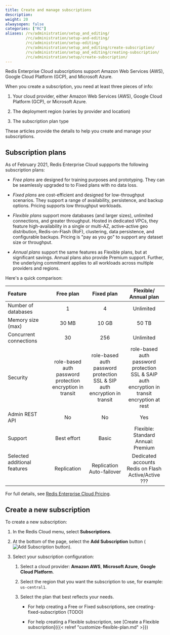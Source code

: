 ```yaml
---
title: Create and manage subscriptions
description:
weight: 20
alwaysopen: false
categories: ["RC"]
aliases: /rv/administration/setup_and_editing/
         /rc/administration/setup-and-editing/
         /rc/administration/setup-editing/
         /rv/administration/setup_and_editing/create-subscription/
         /rv/administration/setup_and_editing/creating-subscription/
         /rc/administration/setup/create-subscription/
---
```


Redis Enterprise Cloud subscriptions support Amazon Web Services (AWS), Google Cloud Platform (GCP), and Microsoft Azure.

When you create a subscription, you need at least three pieces of info:

1. Your cloud provider, either Amazon Web Services (AWS), Google Cloud Platform (GCP), or Microsoft Azure.

1. The deployment region (varies by provider and location)

1. The subscription plan type

These articles provide the details to help you create and manage your subscriptions.

## Subscription plans

As of February 2021, Redis Enterprise Cloud suppports the following subscription plans:

- _Free plans_ are designed for training purposes and prototyping.  They can be seamlessly upgraded to to Fixed plans with no data loss.

- _Fixed plans_ are cost-efficient and designed for low-throughput scenarios.  They support a range of availability, persistence, and backup options.  Pricing supports low throughput workloads.

- _Flexible plans_ support more databases (and larger sizes), unlimited connections, and greater throughput.  Hosted in dedicated VPCs, they feature high-availability in a single or multi-AZ, active-active geo distribution, Redis-on-Flash (RoF), clustering, data persistence, and configurable backups.  Pricing is "pay as you go" to support any dataset size or throughput.

- _Annual plans_ support the same features as Flexible plans, but at significant savings.  Annual plans also provide Premium support.  Further, the underlying commitment applies to all workloads across multiple providers and regions.

Here's a quick comparison:

| Feature | Free plan | Fixed plan | Flexible/<br/>Annual plan |
|:-----|:-------:|:----:|:-----:|
| Number of databases | 1 | 4 | Unlimited |
| Memory size (max) | 30 MB | 10 GB | 50 TB |
| Concurrent connections | 30 | 256 | Unlimited |
| Security | role-based auth<br/>password protection<br/>encryption in transit | role-based auth<br/>password protection<br/>SSL & SIP auth<br/>encryption in transit | role-based auth<br/>password protection<br/>SSL & SAIP auth<br/>encryption in transit<br/>encryption at rest |
| Admin REST API | No | No | Yes |  
| Support | Best effort | Basic | Flexible: Standard<br/>Annual: Premium |
| Selected additional features<br/> <br/> <br/>|Replication| Replication<br/>Auto-failover<br /> | Dedicated accounts<br>Redis on Flash<br/>Active/Active<br/>??? |   

For full details, see [Redis Enterprise Cloud Pricing](https://redislabs.com/redis-enterprise-cloud/pricing/).

## Create a new subscription

To create a new subscription:

1. In the Redis Cloud menu, select **Subscriptions**.

1. At the bottom of the page, select the **Add Subscription** button (![Add Subscription button](/images/rs/icon_add.png#no-click)).

1. Select your subscription configuration:

    1. Select a cloud provider: **Amazon AWS**, **Microsoft Azure**, **Google Cloud Platform**.

    1. Select the region that you want the subscription to use, for example: `us-central1`.

    1. Select the plan that best reflects your needs.

        - For help creating a Free or Fixed subscriptions, see creating-fixed-subscription (TODO)

        - For help creating a Flexible subscription, see [Create a Flexible subscription]({{< relref "customize-flexible-plan.md" >}})
    
